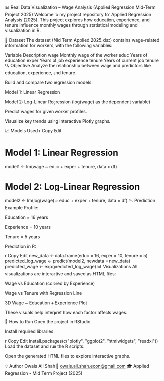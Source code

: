 📊 Real Data Visualization – Wage Analysis (Applied Regression Mid-Term Project 2025)
Welcome to my project repository for Applied Regression Analysis (2025).
This project explores how education, experience, and tenure influence monthly wages through statistical modeling and visualization in R.

📁 Dataset
The dataset (Mid Term Applied 2025.xlsx) contains wage-related information for workers, with the following variables:


Variable	Description
wage	Monthly wage of the worker
educ	Years of education
exper	Years of job experience
tenure	Years of current job tenure
🔍 Objective
Analyze the relationship between wage and predictors like education, experience, and tenure.

Build and compare two regression models:

Model 1: Linear Regression

Model 2: Log-Linear Regression (log(wage) as the dependent variable)

Predict wages for given worker profiles.

Visualize key trends using interactive Plotly graphs.

📈 Models Used
r
Copy
Edit
# Model 1: Linear Regression
model1 <- lm(wage ~ educ + exper + tenure, data = df)

# Model 2: Log-Linear Regression
model2 <- lm(log(wage) ~ educ + exper + tenure, data = df)
📉 Prediction Example
Profile:

Education = 16 years

Experience = 10 years

Tenure = 5 years

Prediction in R:

r
Copy
Edit
new_data <- data.frame(educ = 16, exper = 10, tenure = 5)
predicted_log_wage <- predict(model2, newdata = new_data)
predicted_wage <- exp(predicted_log_wage)
📊 Visualizations
All visualizations are interactive and saved as HTML files:

Wage vs Education (colored by Experience)

Wage vs Tenure with Regression Line

3D Wage ~ Education + Experience Plot

These visuals help interpret how each factor affects wages.

🚀 How to Run
Open the project in RStudio.

Install required libraries:

r
Copy
Edit
install.packages(c("plotly", "ggplot2", "htmlwidgets", "readxl"))
Load the dataset and run the R scripts.

Open the generated HTML files to explore interactive graphs.

💡 Author
Owais Ali Shah
📧 owais.ali.shah.econ@gmail.com
🎓 Applied Regression - Mid Term Project (2025)
